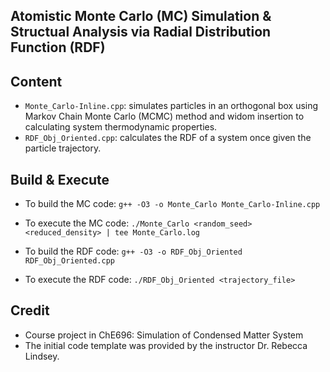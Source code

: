 ## Atomistic Monte Carlo (MC) Simulation & Structual Analysis via Radial Distribution Function (RDF)

## Content
- `Monte_Carlo-Inline.cpp`: simulates particles in an orthogonal box using Markov Chain Monte Carlo (MCMC) method and widom insertion to calculating system thermodynamic properties. 
- `RDF_Obj_Oriented.cpp`: calculates the RDF of a system once given the particle trajectory.

## Build & Execute
- To build the MC code: `g++ -O3 -o Monte_Carlo Monte_Carlo-Inline.cpp`
- To execute the MC code: `./Monte_Carlo <random_seed> <reduced_density> | tee Monte_Carlo.log`

- To build the RDF code: `g++ -O3 -o RDF_Obj_Oriented RDF_Obj_Oriented.cpp`
- To execute the RDF code: `./RDF_Obj_Oriented <trajectory_file>`

## Credit
- Course project in ChE696: Simulation of Condensed Matter System
- The initial code template was provided by the instructor Dr. Rebecca Lindsey.
